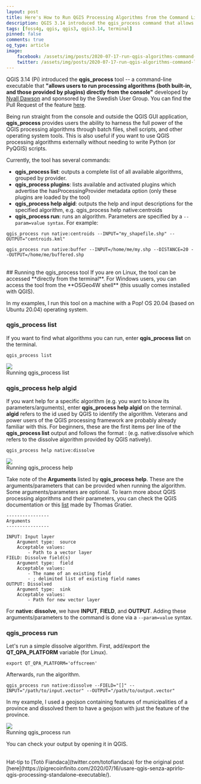 ```yaml
---
layout: post
title: Here's How to Run QGIS Processing Algorithms from the Command Line
description: QGIS 3.14 introduced the qgis_process command that allows users to run QGIS processing algorithms from the console without having the QGIS GUI open.
tags: [foss4g, qgis, qgis3, qgis3.14, terminal]
pinned: false
comments: true
og_type: article
image:
    facebook: /assets/img/posts/2020-07-17-run-qgis-algorithms-command-line/main.webp
    twitter: /assets/img/posts/2020-07-17-run-qgis-algorithms-command-line/main.webp
---
```

QGIS 3.14 (Pi) introduced the **qgis_process** tool -- a command-line executable that **"allows users to run processing algorithms (both built-in, and those provided by plugins) directly from the console"** developed by [Nyall Dawson](https://twitter.com/nyalldawson) and sponsored by the Swedish User Group. You can find the Pull Request of the feature [here](https://github.com/qgis/QGIS/pull/34617).

Being run straight from the console and outside the QGIS GUI application, **qgis_process** provides users the ability to harness the full power of the QGIS processing algorithms through batch files, shell scripts, and other operating system tools. This is also useful if you want to use QGIS processing algorithms externally without needing to write Python (or PyQGIS) scripts.

Currently, the tool has several commands:

* **qgis_process list**: outputs a complete list of all available algorithms, grouped by provider.
* **qgis_process plugins**: lists available and activated plugins which advertise the hasProcessingProvider metadata option (only these plugins are loaded by the tool)
* **qgis_process help algid**: outputs the help and input descriptions for the specified algorithm, e.g. qgis_process help native:centroids
* **qgis_process run**: runs an algorithm. Parameters are specified by a ```--param=value syntax```. For example:

```shell
qgis_process run native:centroids --INPUT="my_shapefile.shp" --OUTPUT="centroids.kml"
```
```shell
qgis_process run native:buffer --INPUT=/home/me/my.shp --DISTANCE=20 --OUTPUT=/home/me/buffered.shp
```
<br>
## Running the qgis_process tool
If you are on Linux, the tool can be accessed **directly from the terminal**. For Windows users, you can access the tool from the **OSGeo4W shell** (this usually comes installed with QGIS).

In my examples, I run this tool on a machine with a Pop! OS 20.04 (based on Ubuntu 20.04) operating system.

### qgis_process list
If you want to find what algorithms you can run, enter **qgis_process list** on the terminal.
```shell
qgis_process list
```
<div class='col-lg-12 img-container'><img class='img-fluid post-img img-shadow' src='{{ site.baseurl }}/assets/img/posts/2020-07-17-run-qgis-algorithms-command-line/qgis_process_list.webp'><figcaption class='figure-caption text-center'>Running qgis_process list</figcaption></div>

### qgis_process help algid
If you want help for a specific algorithm (e.g. you want to know its parameters/arguments), enter **qgis_process help algid** on the terminal. **algid** refers to the id used by QGIS to identify the algorithm. Veterans and power users of the QGIS processing framework are probably already familiar with this. For beginners, these are the first items per line of the **qgis_process list** output and follows the format <provider>:<algorithm name> (e.g. native:dissolve which refers to the dissolve algorithm provided by QGIS natively).
```shell
qgis_process help native:dissolve
```
<div class='col-lg-12 img-container'><img class='img-fluid post-img img-shadow' src='{{ site.baseurl }}/assets/img/posts/2020-07-17-run-qgis-algorithms-command-line/qgis_process_help.webp'><figcaption class='figure-caption text-center'>Running qgis_process help</figcaption></div>

Take note of the **Arguments** listed by **qgis_process help**. These are the arguments/parameters that can be provided when running the algorithm. Some arguments/parameters are optional. To learn more about QGIS processing algorithms and their parameters, you can check the QGIS documentation or this [list](https://gist.githack.com/ThomasG77/7ef3163f2c45f83fd90040ea84a37af2/raw/1b03ef2e0a7fa12d9c95975208d22e0bbe272b60/index.html) made by Thomas Gratier.

```shell
----------------
Arguments
----------------

INPUT: Input layer
	Argument type:	source
	Acceptable values:
		- Path to a vector layer
FIELD: Dissolve field(s)
	Argument type:	field
	Acceptable values:
		- The name of an existing field
		- ; delimited list of existing field names
OUTPUT: Dissolved
	Argument type:	sink
	Acceptable values:
		- Path for new vector layer
```

For **native: dissolve**, we have **INPUT**, **FIELD**, and **OUTPUT**. Adding these arguments/parameters to the command is done via a ```--param=value``` syntax.

### qgis_process run
Let's run a simple dissolve algorithm. First, add/export the **QT_QPA_PLATFORM** variable (for Linux).
```shell
export QT_QPA_PLATFORM='offscreen'
```

Afterwards, run the algorithm.
```shell
qgis_process run native:dissolve --FIELD="[]" --INPUT="/path/to/input.vector" --OUTPUT="/path/to/output.vector"
```

In my example, I used a geojson containing features of municipalities of a province and dissolved them to have a geojson with just the feature of the province.

<div class='col-lg-12 img-container'><img class='img-fluid post-img img-shadow' src='{{ site.baseurl }}/assets/img/posts/2020-07-17-run-qgis-algorithms-command-line/qgis_process_dissolve.webp'><figcaption class='figure-caption text-center'>Running qgis_process run</figcaption></div>

You can check your output by opening it in QGIS.

<br>
Hat-tip to [Totò Fiandaca](twitter.com/totofiandaca) for the original post [here](https://pigrecoinfinito.com/2020/07/16/usare-qgis-senza-aprirlo-qgis-processing-standalone-executable/).

